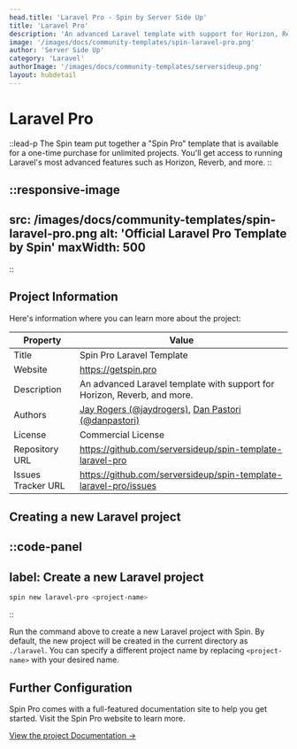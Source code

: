 ```yaml
---
head.title: 'Laravel Pro - Spin by Server Side Up'
title: 'Laravel Pro'
description: 'An advanced Laravel template with support for Horizon, Reverb, and more.'
image: '/images/docs/community-templates/spin-laravel-pro.png'
author: 'Server Side Up'
category: 'Laravel'
authorImage: '/images/docs/community-templates/serversideup.png'
layout: hubdetail
---
```


# Laravel Pro
::lead-p
The Spin team put together a "Spin Pro" template that is available for a one-time purchase for unlimited projects. You'll get access to running Laravel's most advanced features such as Horizon, Reverb, and more.
::

::responsive-image
---
src: /images/docs/community-templates/spin-laravel-pro.png
alt: 'Official Laravel Pro Template by Spin'
maxWidth: 500
---
::

## Project Information
Here's information where you can learn more about the project:

| Property | Value
|-------------------------|-------------------------|
| Title | Spin Pro Laravel Template |
| Website | https://getspin.pro |
| Description | An advanced Laravel template with support for Horizon, Reverb, and more. |
| Authors | [Jay Rogers (@jaydrogers)](https://x.com/jaydrogers), [Dan Pastori (@danpastori)](https://x.com/danpastori) |
| License | Commercial License |
| Repository URL | https://github.com/serversideup/spin-template-laravel-pro |
| Issues Tracker URL | https://github.com/serversideup/spin-template-laravel-pro/issues |

## Creating a new Laravel project
::code-panel
---
label: Create a new Laravel project
---
```bash
spin new laravel-pro <project-name>
```
::

Run the command above to create a new Laravel project with Spin. By default, the new project will be created in the current directory as `./laravel`. You can specify a different project name by replacing `<project-name>` with your desired name.

## Further Configuration
Spin Pro comes with a full-featured documentation site to help you get started. Visit the Spin Pro website to learn more.

[View the project Documentation →](https://getspin.pro/docs)
